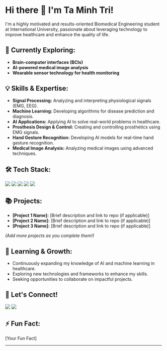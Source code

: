 # Hi there 👋 I'm Ta Minh Tri! 

I'm a highly motivated and results-oriented Biomedical Engineering student at International University, passionate about leveraging technology to improve healthcare and enhance the quality of life. 

## 🚀  Currently Exploring:

- **Brain-computer interfaces (BCIs)**
- **AI-powered medical image analysis**
- **Wearable sensor technology for health monitoring**

## 💡 Skills & Expertise:

- **Signal Processing:**  Analyzing and interpreting physiological signals (EMG, EEG).
- **Machine Learning:** Developing algorithms for disease prediction and diagnosis.
- **AI Applications:** Applying AI to solve real-world problems in healthcare.
- **Prosthesis Design & Control:** Creating and controlling prosthetics using EMG signals.
- **Hand Gesture Recognition:**  Developing AI models for real-time hand gesture recognition.
- **Medical Image Analysis:** Analyzing medical images using advanced techniques.

## 🛠️  Tech Stack:

<img src="https://img.shields.io/badge/Python-3776AB?style=for-the-badge&logo=python&logoColor=white" /> <img src="https://img.shields.io/badge/MATLAB-007396?style=for-the-badge&logo=MathWorks&logoColor=white" /> <img src="https://img.shields.io/badge/C++-00599C?style=for-the-badge&logo=cplusplus&logoColor=white" /> <img src="https://img.shields.io/badge/TensorFlow-FF6F00?style=for-the-badge&logo=tensorflow&logoColor=white" /> <img src="https://img.shields.io/badge/PyTorch-EE4C2C?style=for-the-badge&logo=pytorch&logoColor=white" />

## 📚  Projects:

- **[Project 1 Name]:** [Brief description and link to repo (if applicable)]
- **[Project 2 Name]:** [Brief description and link to repo (if applicable)]
- **[Project 3 Name]:** [Brief description and link to repo (if applicable)] 

*(Add more projects as you complete them!)*

## 🌱 Learning & Growth:

- Continuously expanding my knowledge of AI and machine learning in healthcare.
- Exploring new technologies and frameworks to enhance my skills.
- Seeking opportunities to collaborate on impactful projects.

## 🤝 Let's Connect!

<a href="[Your LinkedIn Profile URL]" target="_blank"><img src="https://img.shields.io/badge/LinkedIn-0077B5?style=for-the-badge&logo=linkedin&logoColor=white" /></a> 
<a href="[Your Email Address]" target="_blank"><img src="https://img.shields.io/badge/Gmail-D14836?style=for-the-badge&logo=gmail&logoColor=white" /></a> 

## ⚡ Fun Fact:

[Your Fun Fact] 

---
